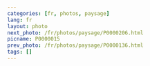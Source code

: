 ```yaml
---
categories: [fr, photos, paysage]
lang: fr
layout: photo
next_photo: /fr/photos/paysage/P0000206.html
picname: P0000015
prev_photo: /fr/photos/paysage/P0000136.html
tags: []
---
```

